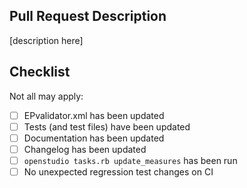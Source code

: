 ## Pull Request Description

[description here]

## Checklist

Not all may apply:

- [ ] EPvalidator.xml has been updated
- [ ] Tests (and test files) have been updated
- [ ] Documentation has been updated
- [ ] Changelog has been updated
- [ ] `openstudio tasks.rb update_measures` has been run
- [ ] No unexpected regression test changes on CI
